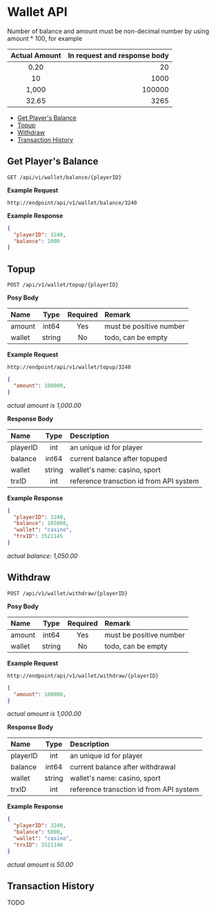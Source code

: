 # Wallet API

Number of balance and amount must be non-decimal number by using amount * 100, for example

| Actual Amount | In request and response body |
| :-----------: | ---------------------------: |
| 0.20 | 20 |
| 10 | 1000|
| 1,000 | 100000 |
| 32.65 | 3265 |

- [Get Player's Balance](#get-players-balance)
- [Topup](#topup)
- [Withdraw](#withdraw)
- [Transaction History](#transaction-history)

## Get Player's Balance

```HTTP
GET /api/vi/wallet/balance/{playerID}
```

**Example Request**

```HTTP
http://endpoint/api/v1/wallet/balance/3240
```

**Example Response**

```json
{
  "playerID": 3240,
  "balance": 1000
}
```

## Topup

```HTTP
POST /api/v1/wallet/topup/{playerID}
```

**Posy Body**

| Name | Type | Required | Remark |
| :----- | :-----: | :-----: | :----- |
| amount | int64 | Yes | must be positive number  |
| wallet | string | No | todo, can be empty |

**Example Request**

```HTTP
http://endpoint/api/v1/wallet/topup/3240
```

```json
{
  "amount": 100000,
}
```

*actual amount is 1,000.00*

**Response Body**

| Name | Type | Description |
| :----- | :-----: | :----- |
| playerID | int | an unique id for player |
| balance | int64 | current balance after topuped |
| wallet | string | wallet's name: casino, sport |
| trxID | int | reference transction id from API system |

**Example Response**

```json
{
  "playerID": 3240,
  "balance": 105000,
  "wallet": "casino",
  "trxID": 3521145
}
```

*actual balance: 1,050.00*

## Withdraw

```HTTP
POST /api/v1/wallet/withdraw/{playerID}
```


**Posy Body**

| Name | Type | Required | Remark |
| :----- | :-----: | :-----: | :----- |
| amount | int64 | Yes | must be positive number |
| wallet | string | No | todo, can be empty |

**Example Request**

```HTTP
http://endpoint/api/v1/wallet/withdraw/{playerID}
```

```json
{
  "amount": 100000,
}
```

*actual amount is 1,000.00*

**Response Body**

| Name | Type | Description |
| :----- | :-----: | :----- |
| playerID | int | an unique id for player |
| balance | int64 | current balance after withdrawal |
| wallet | string | wallet's name: casino, sport |
| trxID | int | reference transction id from API system |

**Example Response**

```json
{
  "playerID": 3240,
  "balance": 5000,
  "wallet": "casino",
  "trxID": 3521146
}
```

*actual amount is 50.00*

## Transaction History

TODO